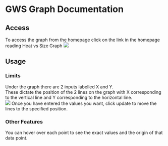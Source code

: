 # GWS Graph Documentation
## Access
To access the graph from the homepage click on the link in the homepage reading Heat vs Size Graph
![](/images/Homepage_link_screenshot.png)
## Usage
### Limits  
Under the graph there are 2 inputs labelled X and Y.  
These dictate the position of the 2 lines on the graph with X corresponding to the vertical line and Y corresponding to the horizontal line.  
![](/images/graph_limits_screenshots.png)
Once you have entered the values you want, click update to move the lines to the specified position.
### Other Features  
You can hover over each point to see the exact values and the origin of that data point.
